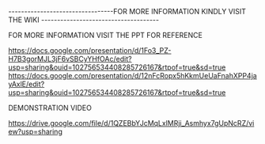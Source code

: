 ---------------------------------FOR MORE INFORMATION KINDLY VISIT THE WIKI -------------------------------------

FOR MORE INFORMATION VISIT THE PPT FOR REFERENCE 

https://docs.google.com/presentation/d/1Fo3_PZ-H7B3gorMJL3jF6vSBCyYHfOAc/edit?usp=sharing&ouid=102756534408285726167&rtpof=true&sd=true
https://docs.google.com/presentation/d/12nFcRopx5hKkmUeUaFnahXPP4jayAxlE/edit?usp=sharing&ouid=102756534408285726167&rtpof=true&sd=true

DEMONSTRATION VIDEO 

https://drive.google.com/file/d/1QZEBbYJcMqLxlMRji_Asmhyx7gUpNcRZ/view?usp=sharing

